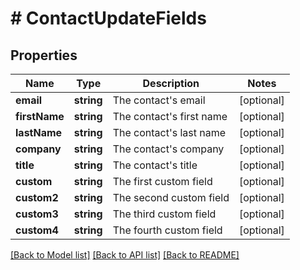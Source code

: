 # # ContactUpdateFields

## Properties

Name | Type | Description | Notes
------------ | ------------- | ------------- | -------------
**email** | **string** | The contact&#39;s email | [optional] 
**firstName** | **string** | The contact&#39;s first name | [optional] 
**lastName** | **string** | The contact&#39;s last name | [optional] 
**company** | **string** | The contact&#39;s company | [optional] 
**title** | **string** | The contact&#39;s title | [optional] 
**custom** | **string** | The first custom field | [optional] 
**custom2** | **string** | The second custom field | [optional] 
**custom3** | **string** | The third custom field | [optional] 
**custom4** | **string** | The fourth custom field | [optional] 

[[Back to Model list]](../../README.md#documentation-for-models) [[Back to API list]](../../README.md#documentation-for-api-endpoints) [[Back to README]](../../README.md)


